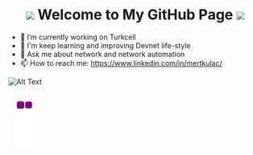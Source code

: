 <h1 align="center">
  <img src="https://encrypted-tbn0.gstatic.com/images?q=tbn:ANd9GcRTHnX86Re9Ry57cjEng2MsijlzHVA9RP8Vqw&usqp=CAU" width="35">
  Welcome to My GitHub Page
  <img src="https://encrypted-tbn0.gstatic.com/images?q=tbn:ANd9GcRTHnX86Re9Ry57cjEng2MsijlzHVA9RP8Vqw&usqp=CAU" width="25">
</h1>

- 🔭 I’m currently working on Turkcell
- 🌱 I'm keep learning and improving Devnet life-style
- 💬 Ask me about network and network automation
- 📫 How to reach me: https://www.linkedin.com/in/mertkulac/

![Alt Text](https://68.media.tumblr.com/fe195e9db7b66a729194a43370a21795/tumblr_oja6h1f90C1rzss56o1_500.gif)

![snake gif](https://github.com/MertKulac/MertKulac/blob/output/github-contribution-grid-snake.gif)

